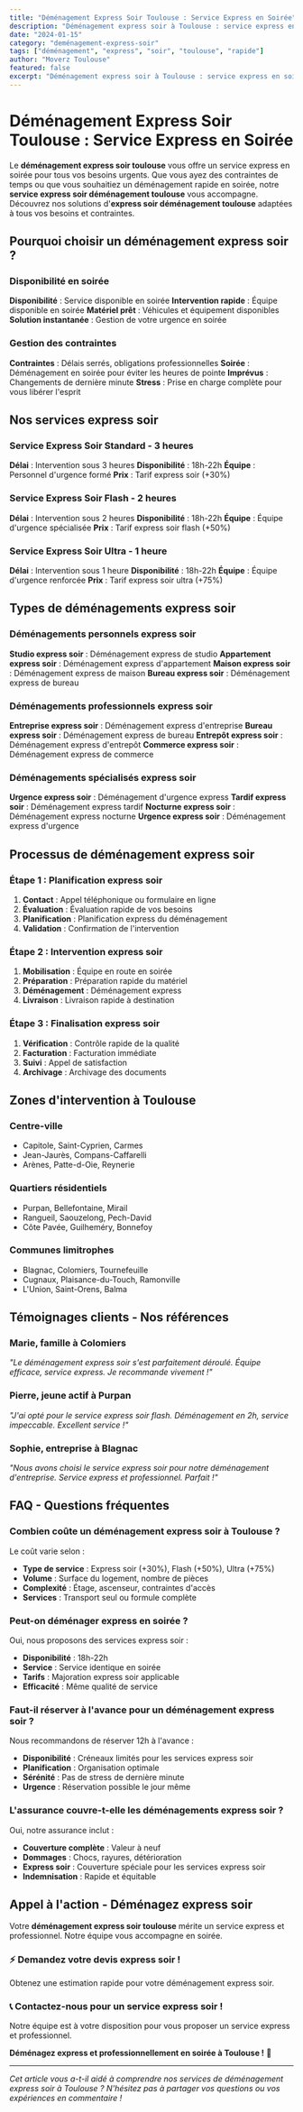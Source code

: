 ```yaml
---
title: "Déménagement Express Soir Toulouse : Service Express en Soirée"
description: "Déménagement express soir à Toulouse : service express en soirée. Intervention rapide, équipe disponible, solution instantanée. Devis gratuit."
date: "2024-01-15"
category: "deménagement-express-soir"
tags: ["déménagement", "express", "soir", "toulouse", "rapide"]
author: "Moverz Toulouse"
featured: false
excerpt: "Déménagement express soir à Toulouse : service express en soirée. Intervention rapide, équipe disponible, solution instantanée."
---
```


# Déménagement Express Soir Toulouse : Service Express en Soirée

Le **déménagement express soir toulouse** vous offre un service express en soirée pour tous vos besoins urgents. Que vous ayez des contraintes de temps ou que vous souhaitiez un déménagement rapide en soirée, notre **service express soir déménagement toulouse** vous accompagne. Découvrez nos solutions d'**express soir déménagement toulouse** adaptées à tous vos besoins et contraintes.

## Pourquoi choisir un déménagement express soir ?

### Disponibilité en soirée

**Disponibilité** : Service disponible en soirée
**Intervention rapide** : Équipe disponible en soirée
**Matériel prêt** : Véhicules et équipement disponibles
**Solution instantanée** : Gestion de votre urgence en soirée

### Gestion des contraintes

**Contraintes** : Délais serrés, obligations professionnelles
**Soirée** : Déménagement en soirée pour éviter les heures de pointe
**Imprévus** : Changements de dernière minute
**Stress** : Prise en charge complète pour vous libérer l'esprit

## Nos services express soir

### Service Express Soir Standard - 3 heures

**Délai** : Intervention sous 3 heures
**Disponibilité** : 18h-22h
**Équipe** : Personnel d'urgence formé
**Prix** : Tarif express soir (+30%)

### Service Express Soir Flash - 2 heures

**Délai** : Intervention sous 2 heures
**Disponibilité** : 18h-22h
**Équipe** : Équipe d'urgence spécialisée
**Prix** : Tarif express soir flash (+50%)

### Service Express Soir Ultra - 1 heure

**Délai** : Intervention sous 1 heure
**Disponibilité** : 18h-22h
**Équipe** : Équipe d'urgence renforcée
**Prix** : Tarif express soir ultra (+75%)

## Types de déménagements express soir

### Déménagements personnels express soir

**Studio express soir** : Déménagement express de studio
**Appartement express soir** : Déménagement express d'appartement
**Maison express soir** : Déménagement express de maison
**Bureau express soir** : Déménagement express de bureau

### Déménagements professionnels express soir

**Entreprise express soir** : Déménagement express d'entreprise
**Bureau express soir** : Déménagement express de bureau
**Entrepôt express soir** : Déménagement express d'entrepôt
**Commerce express soir** : Déménagement express de commerce

### Déménagements spécialisés express soir

**Urgence express soir** : Déménagement d'urgence express
**Tardif express soir** : Déménagement express tardif
**Nocturne express soir** : Déménagement express nocturne
**Urgence express soir** : Déménagement express d'urgence

## Processus de déménagement express soir

### Étape 1 : Planification express soir

1. **Contact** : Appel téléphonique ou formulaire en ligne
2. **Évaluation** : Évaluation rapide de vos besoins
3. **Planification** : Planification express du déménagement
4. **Validation** : Confirmation de l'intervention

### Étape 2 : Intervention express soir

1. **Mobilisation** : Équipe en route en soirée
2. **Préparation** : Préparation rapide du matériel
3. **Déménagement** : Déménagement express
4. **Livraison** : Livraison rapide à destination

### Étape 3 : Finalisation express soir

1. **Vérification** : Contrôle rapide de la qualité
2. **Facturation** : Facturation immédiate
3. **Suivi** : Appel de satisfaction
4. **Archivage** : Archivage des documents

## Zones d'intervention à Toulouse

### Centre-ville
- Capitole, Saint-Cyprien, Carmes
- Jean-Jaurès, Compans-Caffarelli
- Arènes, Patte-d-Oie, Reynerie

### Quartiers résidentiels
- Purpan, Bellefontaine, Mirail
- Rangueil, Saouzelong, Pech-David
- Côte Pavée, Guilheméry, Bonnefoy

### Communes limitrophes
- Blagnac, Colomiers, Tournefeuille
- Cugnaux, Plaisance-du-Touch, Ramonville
- L'Union, Saint-Orens, Balma

## Témoignages clients - Nos références

### Marie, famille à Colomiers
*"Le déménagement express soir s'est parfaitement déroulé. Équipe efficace, service express. Je recommande vivement !"*

### Pierre, jeune actif à Purpan
*"J'ai opté pour le service express soir flash. Déménagement en 2h, service impeccable. Excellent service !"*

### Sophie, entreprise à Blagnac
*"Nous avons choisi le service express soir pour notre déménagement d'entreprise. Service express et professionnel. Parfait !"*

## FAQ - Questions fréquentes

### Combien coûte un déménagement express soir à Toulouse ?

Le coût varie selon :
- **Type de service** : Express soir (+30%), Flash (+50%), Ultra (+75%)
- **Volume** : Surface du logement, nombre de pièces
- **Complexité** : Étage, ascenseur, contraintes d'accès
- **Services** : Transport seul ou formule complète

### Peut-on déménager express en soirée ?

Oui, nous proposons des services express soir :
- **Disponibilité** : 18h-22h
- **Service** : Service identique en soirée
- **Tarifs** : Majoration express soir applicable
- **Efficacité** : Même qualité de service

### Faut-il réserver à l'avance pour un déménagement express soir ?

Nous recommandons de réserver 12h à l'avance :
- **Disponibilité** : Créneaux limités pour les services express soir
- **Planification** : Organisation optimale
- **Sérénité** : Pas de stress de dernière minute
- **Urgence** : Réservation possible le jour même

### L'assurance couvre-t-elle les déménagements express soir ?

Oui, notre assurance inclut :
- **Couverture complète** : Valeur à neuf
- **Dommages** : Chocs, rayures, détérioration
- **Express soir** : Couverture spéciale pour les services express soir
- **Indemnisation** : Rapide et équitable

## Appel à l'action - Déménagez express soir

Votre **déménagement express soir toulouse** mérite un service express et professionnel. Notre équipe vous accompagne en soirée.

### ⚡ **Demandez votre devis express soir !**

Obtenez une estimation rapide pour votre déménagement express soir.

### 📞 **Contactez-nous pour un service express soir !**

Notre équipe est à votre disposition pour vous proposer un service express et professionnel.

**Déménagez express et professionnellement en soirée à Toulouse !** 🚚

---

*Cet article vous a-t-il aidé à comprendre nos services de déménagement express soir à Toulouse ? N'hésitez pas à partager vos questions ou vos expériences en commentaire !*

